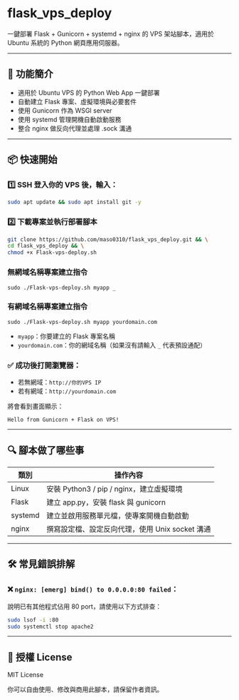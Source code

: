 # flask_vps_deploy

一鍵部署 Flask + Gunicorn + systemd + nginx 的 VPS 架站腳本，適用於 Ubuntu 系統的 Python 網頁應用伺服器。

---

## 🚀 功能簡介
- 適用於 Ubuntu VPS 的 Python Web App 一鍵部署
- 自動建立 Flask 專案、虛擬環境與必要套件
- 使用 Gunicorn 作為 WSGI server
- 使用 systemd 管理開機自動啟動服務
- 整合 nginx 做反向代理並處理 .sock 溝通

---

## 📦 快速開始

### 1️⃣ SSH 登入你的 VPS 後，輸入：
```bash
sudo apt update && sudo apt install git -y
```

### 2️⃣ 下載專案並執行部署腳本
```bash
git clone https://github.com/maso0310/flask_vps_deploy.git && \
cd flask_vps_deploy && \
chmod +x Flask-vps-deploy.sh
```

### 無網域名稱專案建立指令
```
sudo ./Flask-vps-deploy.sh myapp _
```

### 有網域名稱專案建立指令
```
sudo ./Flask-vps-deploy.sh myapp yourdomain.com
```

- `myapp`：你要建立的 Flask 專案名稱
- `yourdomain.com`：你的網域名稱（如果沒有請輸入 `_` 代表預設通配）

### ✅ 成功後打開瀏覽器：
- 若無網域：`http://你的VPS IP`
- 若有網域：`http://yourdomain.com`

將會看到畫面顯示：
```
Hello from Gunicorn + Flask on VPS!
```

---

## 🔍 腳本做了哪些事

| 類別   | 操作內容 |
|--------|-----------|
| Linux  | 安裝 Python3 / pip / nginx，建立虛擬環境 |
| Flask  | 建立 app.py，安裝 flask 與 gunicorn |
| systemd | 建立並啟用服務單元檔，使專案開機自動啟動 |
| nginx  | 撰寫設定檔、設定反向代理，使用 Unix socket 溝通 |

---

## 🛠 常見錯誤排解

### ❌ `nginx: [emerg] bind() to 0.0.0.0:80 failed`：
說明已有其他程式佔用 80 port，請使用以下方式排查：
```bash
sudo lsof -i :80
sudo systemctl stop apache2
```

---

## 📜 授權 License
MIT License

你可以自由使用、修改與商用此腳本，請保留作者資訊。
